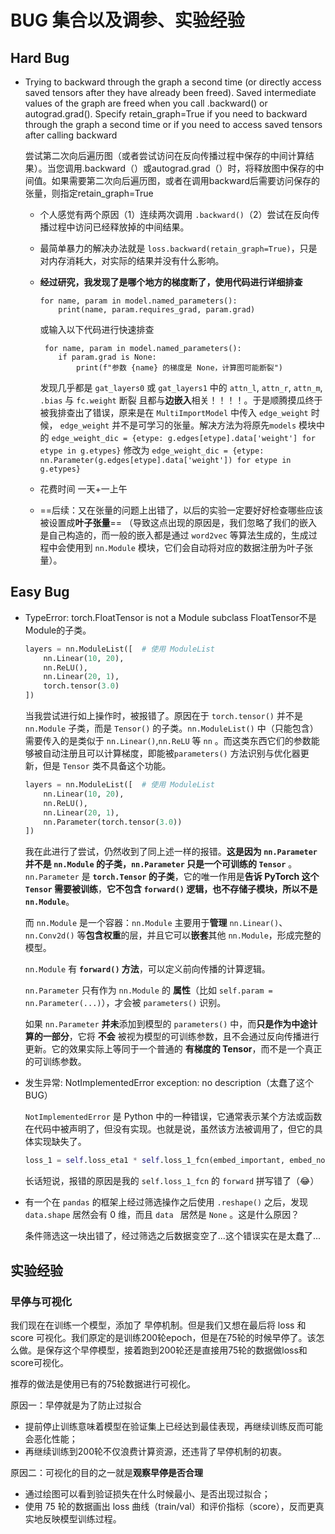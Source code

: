 # BUG 集合以及调参、实验经验

## Hard Bug

* Trying to backward through the graph a second time (or directly access saved tensors after they have already been freed). Saved intermediate values of the graph are freed when you call .backward() or autograd.grad(). Specify retain_graph=True if you need to backward through the graph a second time or if you need to access saved tensors after calling backward

  尝试第二次向后遍历图（或者尝试访问在反向传播过程中保存的中间计算结果）。当您调用.backward（）或autograd.grad（）时，将释放图中保存的中间值。如果需要第二次向后遍历图，或者在调用backward后需要访问保存的张量，则指定retain_graph=True

  * 个人感觉有两个原因（1）连续两次调用 `.backward()`（2）尝试在反向传播过程中访问已经释放掉的中间结果。
  * 最简单暴力的解决办法就是 `loss.backward(retain_graph=True)`，只是对内存消耗大，对实际的结果并没有什么影响。
  * **经过研究，我发现了是哪个地方的梯度断了，使用代码进行详细排查**
  
    ```
    for name, param in model.named_parameters(): 
        print(name, param.requires_grad, param.grad)
    ```
    或输入以下代码进行快速排查
    ```
     for name, param in model.named_parameters():
        if param.grad is None:
            print(f"参数 {name} 的梯度是 None，计算图可能断裂")
    ```
    发现几乎都是 `gat_layers0` 或 `gat_layers1` 中的 `attn_l`, `attn_r`, `attn_m`, `.bias` 与 `fc.weight` 断裂 且都与**边嵌入**相关！！！！。于是顺腾摸瓜终于被我排查出了错误，原来是在 `MultiImportModel` 中传入 `edge_weight` 时候， `edge_weight` 并不是可学习的张量。解决方法为将原先`models` 模块中的 `edge_weight_dic = {etype: g.edges[etype].data['weight'] for etype in g.etypes}` 修改为 `edge_weight_dic = {etype: nn.Parameter(g.edges[etype].data['weight']) for etype in g.etypes}`
  * 花费时间 一天+一上午
  * ==后续：又在张量的问题上出错了，以后的实验一定要好好检查哪些应该被设置成**叶子张量**== （导致这点出现的原因是，我们忽略了我们的嵌入是自己构造的，而一般的嵌入都是通过 `word2vec` 等算法生成的，生成过程中会使用到 `nn.Module` 模块，它们会自动将对应的数据注册为叶子张量）。

## Easy Bug

* TypeError: torch.FloatTensor is not a Module subclass
  FloatTensor不是Module的子类。

  ```python
  layers = nn.ModuleList([  # 使用 ModuleList
      nn.Linear(10, 20),
      nn.ReLU(),
      nn.Linear(20, 1),
      torch.tensor(3.0)
  ])
  ```

  当我尝试进行如上操作时，被报错了。原因在于 `torch.tensor()` 并不是 `nn.Module` 子类，而是 `Tensor()` 的子类。`nn.ModuleList()` 中（只能包含）需要传入的是类似于 `nn.Linear()`,`nn.ReLU` 等 `nn` 。而这类东西它们的参数能够被自动注册且可以计算梯度，即能被`parameters()` 方法识别与优化器更新，但是 `Tensor` 类不具备这个功能。

  
  
  ```python
  layers = nn.ModuleList([  # 使用 ModuleList
      nn.Linear(10, 20),
      nn.ReLU(),
      nn.Linear(20, 1),
      nn.Parameter(torch.tensor(3.0))
  ])
  ```
  
  我在此进行了尝试，仍然收到了同上述一样的报错。**这是因为 `nn.Parameter` 并不是 `nn.Module`  的子类，`nn.Parameter` 只是一个可训练的 `Tensor`** 。`nn.Parameter` 是 **`torch.Tensor` 的子类**，它的唯一作用是**告诉 PyTorch 这个 `Tensor` 需要被训练**，**它不包含 `forward()` 逻辑，也不存储子模块，所以不是 `nn.Module`**。
  
  而 `nn.Module` 是一个容器：`nn.Module` 主要用于**管理** `nn.Linear()`、`nn.Conv2d()` 等**包含权重**的层，并且它可以**嵌套**其他 `nn.Module`，形成完整的模型。
  
  `nn.Module` 有 **`forward()` 方法**，可以定义前向传播的计算逻辑。
  
  `nn.Parameter` 只有作为 `nn.Module` 的 **属性**（比如 `self.param = nn.Parameter(...)`），才会被 `parameters()` 识别。
  
  如果 `nn.Parameter` **并未**添加到模型的 `parameters()` 中，而**只是作为中途计算的一部分**，它将 **不会** 被视为模型的可训练参数，且不会通过反向传播进行更新。它的效果实际上等同于一个普通的 **有梯度的 Tensor**，而不是一个真正的可训练参数。

* 发生异常: NotImplementedError exception: no description（太蠢了这个BUG）

  `NotImplementedError` 是 Python 中的一种错误，它通常表示某个方法或函数在代码中被声明了，但没有实现。也就是说，虽然该方法被调用了，但它的具体实现缺失了。

  ```python
  loss_1 = self.loss_eta1 * self.loss_1_fcn(embed_important, embed_normal)
  ```

  长话短说，报错的原因是我的 `self.loss_1_fcn` 的 `forward` 拼写错了（😂）

* 有一个在 `pandas` 的框架上经过筛选操作之后使用 `.reshape()` 之后，发现 `data.shape` 居然会有 0 维，而且 `data ` 居然是 `None` 。这是什么原因？

  条件筛选这一块出错了，经过筛选之后数据变空了...这个错误实在是太蠢了...





## 实验经验

### 早停与可视化

我们现在在训练一个模型，添加了 早停机制。但是我们又想在最后将 loss 和 score 可视化。我们原定的是训练200轮epoch，但是在75轮的时候早停了。该怎么做。是保存这个早停模型，接着跑到200轮还是直接用75轮的数据做loss和 score可视化。

推荐的做法是使用已有的75轮数据进行可视化。

原因一：早停就是为了防止过拟合

- 提前停止训练意味着模型在验证集上已经达到最佳表现，再继续训练反而可能会恶化性能；
- 再继续训练到200轮不仅浪费计算资源，还违背了早停机制的初衷。

原因二：可视化的目的之一就是**观察早停是否合理**

- 通过绘图可以看到验证损失在什么时候最小、是否出现过拟合；
- 使用 75 轮的数据画出 loss 曲线（train/val）和评价指标（score），反而更真实地反映模型训练过程。

